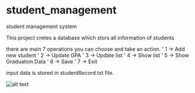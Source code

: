 # student_management
student management system


This project cretes a database which stors all information of students  

there are main 7 operations you can choose and take an action. 
                       ' 1 -> Add new student
                       ' 2 -> Update GPA
                       ' 3 -> Update list
                       ' 4 -> Show list
                       ' 5 -> Show Graduation Data 
                       ' 6 -> Save
                       ' 7 -> Exit 
                       
input data is stored in studentRecord.txt file.                        

![alt text](https://github.com/jakhon37/student_management/img/student.png?raw=true)
#

